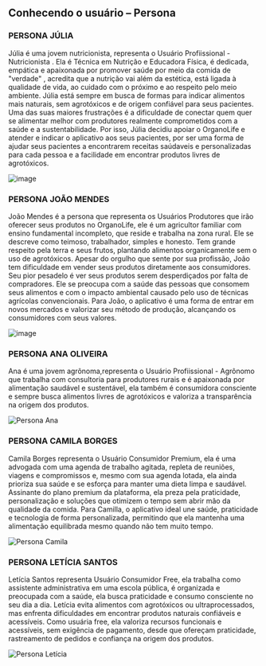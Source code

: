 ## Conhecendo o usuário – Persona

### PERSONA JÚLIA
Júlia é uma jovem nutricionista, representa o Usuário Profiissional - Nutricionista . Ela é Técnica em Nutrição e Educadora Física, é dedicada, empática e apaixonada por promover saúde por meio da comida de "verdade" , acredita que a nutrição vai além da estética, está ligada à qualidade de vida, ao cuidado com o próximo e ao respeito pelo meio ambiente. Júlia está sempre em busca de formas para indicar alimentos mais naturais, sem agrotóxicos e de origem confiável para seus pacientes. Uma das suas maiores frustrações é a dificuldade de conectar quem quer se alimentar melhor com produtores realmente comprometidos com a saúde e a sustentabilidade. 
Por isso, Júlia decidiu apoiar o OrganoLife e atender e indicar o aplicativo aos seus pacientes, por ser uma forma de ajudar seus pacientes a encontrarem receitas saúdaveis e personalizadas para cada pessoa e a facilidade em encontrar produtos livres de agrotóxicos.

![image](https://github.com/user-attachments/assets/9a32335c-9e52-4e7d-aa8c-747907257621)


### PERSONA JOÃO MENDES
João Mendes é a persona que representa os Usuários Produtores que irão oferecer seus produtos no OrganoLife, ele é um agricultor familiar com ensino fundamental incompleto, que reside e trabalha na zona rural. Ele se descreve como teimoso, trabalhador, simples e honesto. Tem grande respeito pela terra e seus frutos, plantando alimentos organicamente sem o uso de agrotóxicos.
Apesar do orgulho que sente por sua profissão, João tem dificuldade em vender seus produtos diretamente aos consumidores. Seu pior pesadelo é ver seus produtos serem desperdiçados por falta de compradores. Ele se preocupa com a saúde das pessoas que consomem seus alimentos e com o impacto ambiental causado pelo uso de técnicas agrícolas convencionais. 
Para João, o aplicativo é uma forma de entrar em novos mercados e valorizar seu método de produção, alcançando os consumidores com seus valores.

![image](https://github.com/user-attachments/assets/36786032-d13f-4cb3-97e6-006bb94fce92)

### PERSONA ANA OLIVEIRA
Ana é uma jovem agrônoma,representa o Usuário Profiissional - Agrônomo
que trabalha com consultoria para produtores rurais e é apaixonada por alimentação saudável e sustentável, ela também é consumidora consciente e sempre busca alimentos livres de agrotóxicos e valoriza a transparência na origem dos produtos. 

![Persona Ana](https://github.com/user-attachments/assets/d540de04-a389-4183-aa3a-ab66faa96f98)


### PERSONA CAMILA BORGES
Camila Borges representa o Usuário Consumidor Premium, ela é uma advogada com uma agenda de trabalho agitada, repleta de reuniões, viagens e compromissos e, mesmo com sua agenda lotada, ela ainda prioriza sua saúde e se esforça para manter uma dieta limpa e saudável. Assinante do plano premium da plataforma, ela preza pela praticidade, personalização e soluções que otimizem o tempo sem abrir mão da qualidade da comida. Para Camilla, o aplicativo ideal une saúde, praticidade e tecnologia de forma personalizada, permitindo que ela mantenha uma alimentação equilibrada mesmo quando não tem muito tempo.

![Persona Camila](https://github.com/user-attachments/assets/2fe8c119-095d-43a7-a67c-4b81a1ad3f5d)

### PERSONA LETÍCIA SANTOS
Letícia Santos representa Usuário Consumidor Free, ela trabalha como assistente administrativa em uma escola pública, é organizada e preocupada com a saúde, ela busca praticidade e consumo consciente no seu dia a dia. Letícia evita alimentos com agrotóxicos ou ultraprocessados, mas enfrenta dificuldades em encontrar produtos naturais confiáveis e acessíveis. Como usuária free, ela valoriza recursos funcionais e acessíveis, sem exigência de pagamento, desde que ofereçam praticidade, rastreamento de pedidos e confiança na origem dos produtos.

![Persona Letícia](https://github.com/user-attachments/assets/a0ffcf77-f6f5-40c2-bb2a-1ec0278f2d46)


